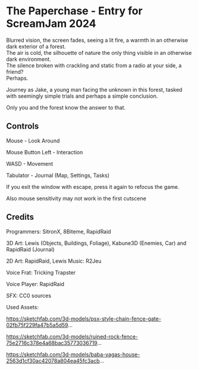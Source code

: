 # The Paperchase - Entry for ScreamJam 2024
Blurred vision, the screen fades, seeing a lit fire, a warmth in an otherwise dark exterior of a forest.  
The air is cold, the silhouette of nature the only thing visible in an otherwise dark environment.  
The silence broken with crackling and static from a radio at your side, a friend?  
Perhaps.  

Journey as Jake, a young man facing the unknown in this forest, tasked with seemingly simple trials and perhaps a simple conclusion.  

Only you and the forest know the answer to that.  


## Controls 

Mouse - Look Around 

Mouse Button Left - Interaction

WASD - Movement

Tabulator - Journal (Map, Settings, Tasks)

If you exit the window with escape, press it again to refocus the game.

Also mouse sensitivity may not work in the first cutscene


## Credits

Programmers: SitronX, 8Biteme, RapidRaid

3D Art: Lewis (Objects, Buildings, Foliage), Kabune3D (Enemies, Car) and RapidRaid (Journal)

2D Art: RapidRaid, Lewis
Music: R2Jeu

Voice Frat: Tricking Trapster

Voice Player: RapidRaid

SFX: CC0 sources


Used Assets:

https://sketchfab.com/3d-models/psx-style-chain-fence-gate-02fb75f229fa47b5a5d59...

https://sketchfab.com/3d-models/ruined-rock-fence-75e2716c378e4a68bac35773036719...

https://sketchfab.com/3d-models/baba-yagas-house-2563d1cf30ac42078a804ea45fc3acb...
